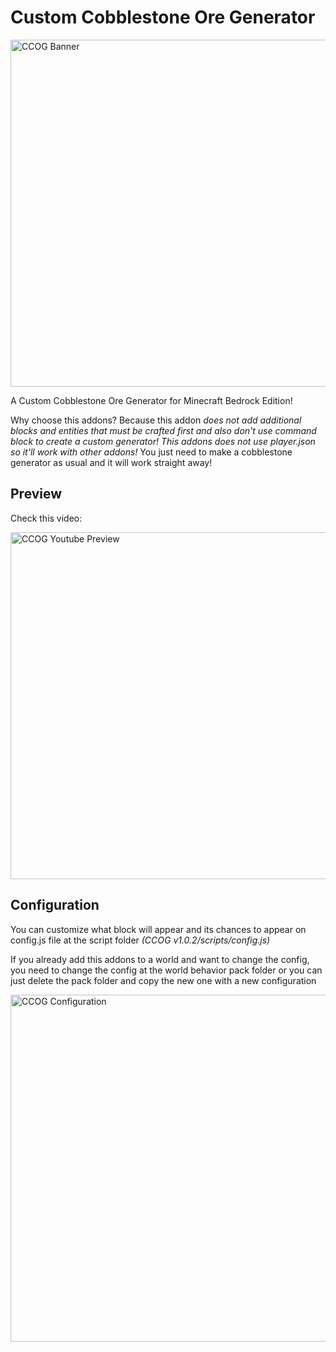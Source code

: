 # Custom Cobblestone Ore Generator
<img alt="CCOG Banner" src="https://media.forgecdn.net/attachments/description/1035052/description_65177dea-c866-433c-bfdd-d65c6e96d483.png" width="555"/>

A Custom Cobblestone Ore Generator for Minecraft Bedrock Edition!

Why choose this addons? Because this addon _does not add additional blocks and entities that must be crafted first and also don't use command block to create a custom generator! This addons does not use player.json so it'll work with other addons!_ You just need to make a cobblestone generator as usual and it will work straight away!

## Preview
Check this video:

<a href="https://www.youtube.com/watch?v=sDB8kqgZz1w">
  <img alt="CCOG Youtube Preview" src="https://github.com/HirziDevs/CCOG/assets/64255651/27df24cc-8caa-4bdd-9ab3-70005909921c" width="555"/>
</a>

## Configuration
You can customize what block will appear and its chances to appear on config.js file at the script folder _(CCOG v1.0.2/scripts/config.js)_

If you already add this addons to a world and want to change the config, you need to change the config at the world behavior pack folder or you can just delete the pack folder and copy the new one with a new configuration

<img alt="CCOG Configuration" src="https://media.forgecdn.net/attachments/description/1035052/description_b6b6e5de-15ef-40c3-bc09-2cd1d91acb82.png" width="555"/>
